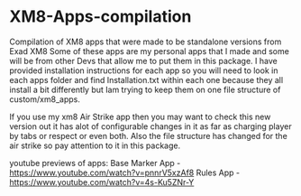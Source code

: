 # XM8-Apps-compilation
Compilation of XM8 apps that were made to be standalone versions from Exad XM8
Some of these apps are my personal apps that I made and some will be from other
Devs that allow me to put them in this package. I have provided installation instructions
for each app so you will need to look in each apps folder and find Installation.txt within
each one because they all install a bit differently but Iam trying to keep them on one file
structure of custom/xm8_apps.

If you use my xm8 Air Strike app then you may want to check this new version out it has alot of
configurable changes in it as far as charging player by tabs or respect or even both. Also
the file structure has changed for the air strike so pay attention to it in this package.

youtube previews of apps:
  Base Marker App - https://www.youtube.com/watch?v=pnnrV5xzAf8
  Rules App       - https://www.youtube.com/watch?v=4s-Ku5ZNr-Y
